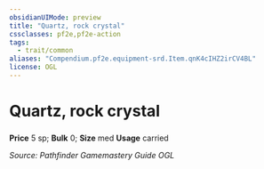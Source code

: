 ```yaml
---
obsidianUIMode: preview
title: "Quartz, rock crystal"
cssclasses: pf2e,pf2e-action
tags:
  - trait/common
aliases: "Compendium.pf2e.equipment-srd.Item.qnK4cIHZ2irCV4BL"
license: OGL
---
```

# Quartz, rock crystal

### 


**Price** 5 sp; 
**Bulk** 0; **Size** med
**Usage** carried



*Source: Pathfinder Gamemastery Guide*
*OGL*